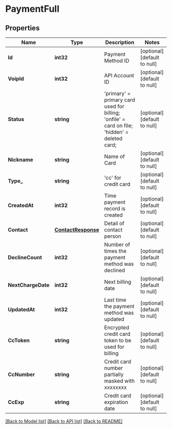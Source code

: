 # PaymentFull

## Properties
Name | Type | Description | Notes
------------ | ------------- | ------------- | -------------
**Id** | **int32** | Payment Method ID | [optional] [default to null]
**VoipId** | **int32** | API Account ID | [optional] [default to null]
**Status** | **string** | &#39;primary&#39; &#x3D; primary card used for billing; &#39;onfile&#39; &#x3D; card on file; &#39;hidden&#39; &#x3D; deleted card; | [optional] [default to null]
**Nickname** | **string** | Name of Card | [optional] [default to null]
**Type_** | **string** | &#39;cc&#39; for credit card | [optional] [default to null]
**CreatedAt** | **int32** | Time payment record is created | [optional] [default to null]
**Contact** | [**ContactResponse**](ContactResponse.md) | Detail of contact person | [optional] [default to null]
**DeclineCount** | **int32** | Number of times the payment method was declined | [optional] [default to null]
**NextChargeDate** | **int32** | Next billing date | [optional] [default to null]
**UpdatedAt** | **int32** | Last time the payment method was updated | [optional] [default to null]
**CcToken** | **string** | Encrypted credit card token to be used for billing | [optional] [default to null]
**CcNumber** | **string** | Credit card number partially masked with xxxxxxxx | [optional] [default to null]
**CcExp** | **string** | Credit card expiration date | [optional] [default to null]

[[Back to Model list]](../README.md#documentation-for-models) [[Back to API list]](../README.md#documentation-for-api-endpoints) [[Back to README]](../README.md)


